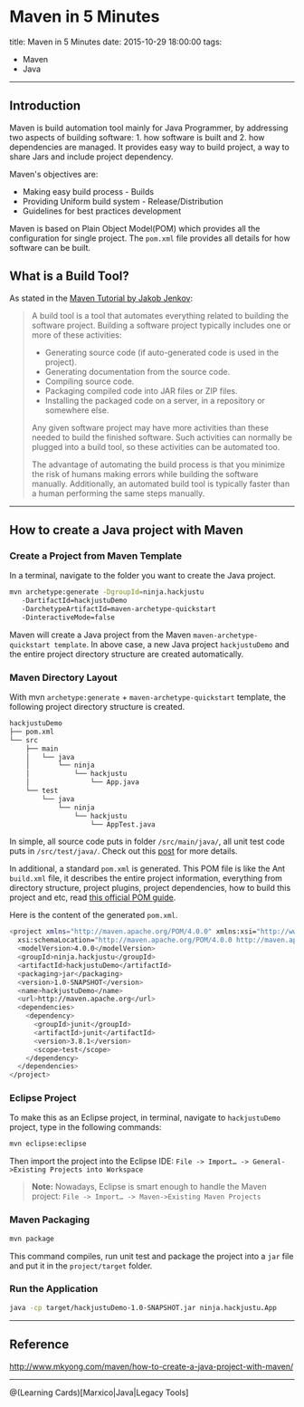 # Maven in 5 Minutes
title: Maven in 5 Minutes
date: 2015-10-29 18:00:00
tags:
- Maven
- Java

---

## Introduction
Maven is build automation tool mainly for Java Programmer, by addressing two aspects of building software: 1. how software is built and 2. how dependencies are managed. It provides easy way to build project, a way to share Jars and include project dependency.

Maven's objectives are:
- Making easy build process - Builds
- Providing Uniform build system - Release/Distribution
- Guidelines for best practices development

Maven is based on Plain Object Model(POM) which provides all the configuration for single project. The `pom.xml` file provides all details for how software can be built.
<!--more-->
## What is a Build Tool?
As stated in the [Maven Tutorial by Jakob Jenkov](http://tutorials.jenkov.com/maven/maven-tutorial.html#what-is-a-build-tool):

> A build tool is a tool that automates everything related to building the software project. Building a software project typically includes one or more of these activities:
>
>- Generating source code (if auto-generated code is used in the project).
>- Generating documentation from the source code.
>- Compiling source code.
>- Packaging compiled code into JAR files or ZIP files.
>- Installing the packaged code on a server, in a repository or somewhere else.
>
>Any given software project may have more activities than these needed to build the finished software. Such activities can normally be plugged into a build tool, so these activities can be automated too.
>
>The advantage of automating the build process is that you minimize the risk of humans making errors while building the software manually. Additionally, an automated build tool is typically faster than a human performing the same steps manually.


----------
## How to create a Java project with Maven
### Create a Project from Maven Template
In a terminal, navigate to the folder you want to create the Java project.
``` bash
mvn archetype:generate -DgroupId=ninja.hackjustu
   -DartifactId=hackjustuDemo
   -DarchetypeArtifactId=maven-archetype-quickstart
   -DinteractiveMode=false
```
Maven will create a Java project from the Maven `maven-archetype-quickstart template`. In above case, a new Java project `hackjustuDemo` and the entire project directory structure are created automatically.

### Maven Directory Layout
With mvn `archetype:generate` + `maven-archetype-quickstart` template, the following project directory structure is created.
``` bash
hackjustuDemo
├── pom.xml
└── src
    ├── main
    │   └── java
    │       └── ninja
    │           └── hackjustu
    │               └── App.java
    └── test
        └── java
            └── ninja
                └── hackjustu
                    └── AppTest.java
```
In simple, all source code puts in folder `/src/main/java/`, all unit test code puts in `/src/test/java/`. Check out this [post](http://maven.apache.org/guides/introduction/introduction-to-the-standard-directory-layout.html) for more details.

In additional, a standard `pom.xml` is generated. This POM file is like the Ant `build.xml` file, it describes the entire project information, everything from directory structure, project plugins, project dependencies, how to build this project and etc, read [this official POM guide](http://maven.apache.org/guides/introduction/introduction-to-the-pom.html).

Here is the content of the generated `pom.xml`.
``` bash
<project xmlns="http://maven.apache.org/POM/4.0.0" xmlns:xsi="http://www.w3.org/2001/XMLSchema-instance"
  xsi:schemaLocation="http://maven.apache.org/POM/4.0.0 http://maven.apache.org/maven-v4_0_0.xsd">
  <modelVersion>4.0.0</modelVersion>
  <groupId>ninja.hackjustu</groupId>
  <artifactId>hackjustuDemo</artifactId>
  <packaging>jar</packaging>
  <version>1.0-SNAPSHOT</version>
  <name>hackjustuDemo</name>
  <url>http://maven.apache.org</url>
  <dependencies>
    <dependency>
      <groupId>junit</groupId>
      <artifactId>junit</artifactId>
      <version>3.8.1</version>
      <scope>test</scope>
    </dependency>
  </dependencies>
</project>
```

### Eclipse Project
To make this as an Eclipse project, in terminal, navigate to `hackjustuDemo` project, type in the following commands:
``` bash
mvn eclipse:eclipse
```
Then import the project into the Eclipse IDE:
`File -> Import… -> General->Existing Projects into Workspace`

> **Note:** Nowadays, Eclipse is smart enough to handle the Maven project:
> `File -> Import… -> Maven->Existing Maven Projects`

### Maven Packaging
``` bash
mvn package
```
This command compiles, run unit test and package the project into a `jar` file and put it in the `project/target` folder.

### Run the Application
``` bash
java -cp target/hackjustuDemo-1.0-SNAPSHOT.jar ninja.hackjustu.App
```


----------


## Reference
http://www.mkyong.com/maven/how-to-create-a-java-project-with-maven/

----------


@(Learning Cards)[Marxico|Java|Legacy Tools]